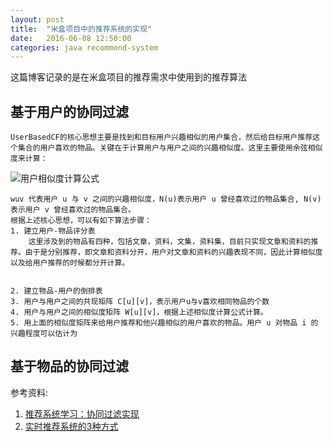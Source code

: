 ```yaml
---
layout: post
title:  "米盒项目中的推荐系统的实现"
date:   2016-06-08 12:50:00
categories: java recommend-system
---
```

这篇博客记录的是在米盒项目的推荐需求中使用到的推荐算法  

## 基于用户的协同过滤  
	UserBasedCF的核心思想主要是找到和目标用户兴趣相似的用户集合，然后给目标用户推荐这个集合的用户喜欢的物品。关键在于计算用户与用户之间的兴趣相似度。这里主要使用余弦相似度来计算：  

![用户相似度计算公式](http://mmbiz.qpic.cn/mmbiz/sXiaukvjR0RBpprQopxicAvwhWZNmcr4icpLCX8vXkaiatphvtcicysaDicwb6TtlZk5oLicUYkRzT924VruJDqn7JmWA/640?wx_fmt=png&tp=webp&wxfrom=5&wx_lazy=1)

	wuv 代表用户 u 与 v 之间的兴趣相似度，N(u)表示用户 u 曾经喜欢过的物品集合, N(v) 表示用户 v 曾经喜欢过的物品集合。  
	根据上述核心思想，可以有如下算法步骤：  
	1. 建立用户-物品评分表  
		这里涉及到的物品有四种，包括文章，资料，文集，资料集，目前只实现文章和资料的推荐。由于是分别推荐，即文章和资料分开，用户对文章和资料的兴趣表现不同，因此计算相似度以及给用户推荐的时候都分开计算。  
		

	2. 建立物品-用户的倒排表
	3. 用户与用户之间的共现矩阵 C[u][v]，表示用户u与v喜欢相同物品的个数
	4. 用户与用户之间的相似度矩阵 W[u][v]，根据上述相似度计算公式计算。
	5. 用上面的相似度矩阵来给用户推荐和他兴趣相似的用户喜欢的物品。用户 u 对物品 i 的兴趣程度可以估计为
## 基于物品的协同过滤

参考资料:  
1. [推荐系统学习：协同过滤实现](http://mp.weixin.qq.com/s?__biz=MzAwNjQwNzU2NQ==&mid=2650342703&idx=1&sn=04aa3d0c196664da72e6f973394731fb&scene=0#wechat_redirect)  
2. [实时推荐系统的3种方式](http://www.jianshu.com/p/356656ce2901)